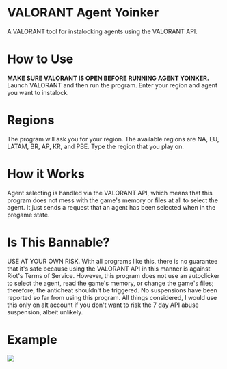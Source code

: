 # VALORANT Agent Yoinker
A VALORANT tool for instalocking agents using the VALORANT API.

# How to Use
**MAKE SURE VALORANT IS OPEN BEFORE RUNNING AGENT YOINKER.** Launch VALORANT and then run the program. Enter your region and agent you want to instalock.

# Regions
The program will ask you for your region. The available regions are NA, EU, LATAM, BR, AP, KR, and PBE. Type the region that you play on.

# How it Works
Agent selecting is handled via the VALORANT API, which means that this program does not mess with the game's memory or files at all to select the agent. It just sends a request that an agent has been selected when in the pregame state.

# Is This Bannable?
USE AT YOUR OWN RISK. With all programs like this, there is no guarantee that it's safe because using the VALORANT API in this manner is against Riot's Terms of Service. However, this program does not use an autoclicker to select the agent, read the game's memory, or change the game's files; therefore, the anticheat shouldn't be triggered. No suspensions have been reported so far from using this program. All things considered, I would use this only on alt account if you don't want to risk the 7 day API abuse suspension, albeit unlikely.

# Example
<img src="https://imgur.com/a/nXU8bta"/>
